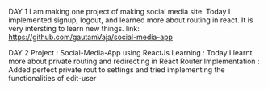 DAY 1
I am making one project of making social media site.
Today I implemented signup, logout, and learned more about routing in react.
It is very intersting to learn new things.
link: https://github.com/gautamVaja/social-media-app



DAY 2
Project : Social-Media-App using ReactJs
Learning : Today I learnt more about private routing and redirecting in React Router
Implementation : Added perfect private rout to settings and tried implementing the functionalities of edit-user
